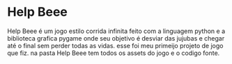 # Help Beee
Help Beee é um jogo estilo corrida infinita feito com a linguagem python e a biblioteca grafica pygame onde seu objetivo é desviar das jujubas e chegar até o final sem perder todas as vidas. esse foi meu primeijo projeto de jogo que fiz.
na pasta Help Beee tem todos os assets do jogo e o codigo fonte.
